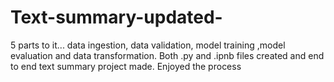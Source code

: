 # Text-summary-updated-
5 parts to it... data ingestion, data validation, model training ,model evaluation and data transformation. Both .py and .ipnb files created and end to end text summary project made. Enjoyed the process
